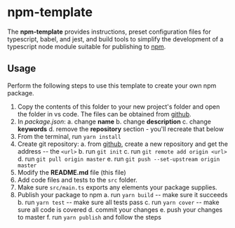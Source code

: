 # npm-template

The **npm-template** provides instructions, preset configuration files for typescript, babel, and jest, and build tools to simplify the development of a typescript node module suitable for publishing to [npm](https://www.npmjs.com/).

## Usage
Perform the following steps to use this template to create your own npm package.

1. Copy the contents of this folder to your new project's folder and open the folder in vs code.  The files can be obtained from [github](https://github.com/samfreeman/sam-npm-template.git).
2. In *package.json*:
  a. change **name**
  b. change **description**
  c. change **keywords**
  d. remove the **repository** section - you'll recreate that below
3. From the terminal, run `yarn install`
4. Create git repository:
  a. from [github](https://github.com/), create a new repository and get the address -- the `<url>`
  b. run `git init`
  c. run `git remote add origin <url>`
  d. run `git pull origin master`
  e. run `git push --set-upstream origin master`
5. Modify the **README.md** file (this file)
6. Add code files and tests to the `src` folder.
7. Make sure `src/main.ts` exports any elements your package supplies.
6. Publish your package to npm
  a. run `yarn build` -- make sure it succeeds
  b. run `yarn test` -- make sure all tests pass
  c. run `yarn cover` -- make sure all code is covered
  d. commit your changes
  e. push your changes to master
  f. run `yarn publish` and follow the steps
